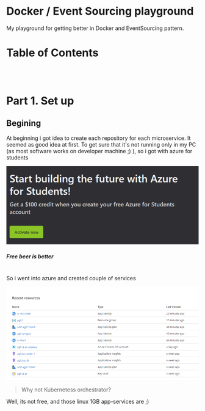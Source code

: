 # Docker / Event Sourcing playground

My playground for getting better in Docker and EventSourcing pattern.

# Table of Contents


<br/>
<br/>

# Part 1. Set up

## Begining

At beginning i got idea to create each repository for each microservice. It seemed as good idea at first.
To get sure that it's not running only in my PC (as most software works on developer machine ;) ), so i got with azure for students

![](2020-10-25-14-53-28.png)
##### Free beer is better
<br/>
So i went into azure and created couple of services 

![](2020-10-25-14-55-14.png)

> Why not Kubernetess orchestrator?

Well, its not free, and those linux 1GB app-services are ;)

